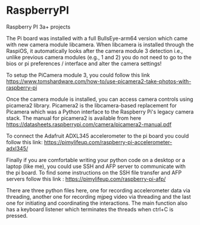 # RaspberryPI
Raspberry PI 3a+ projects

The Pi board was installed with a full BullsEye-arm64 version which came with new camera module libcamera. When libcamera is installed through the RaspiOS, it automatically looks after the camera module 3 detection i.e., unlike previous camera modules (e.g., 1 and 2) you do not need to go to the bios or pi preferences / interface and alter the camera settings!  

To setup the PiCamera module 3, you could follow this link https://www.tomshardware.com/how-to/use-picamera2-take-photos-with-raspberry-pi

Once the camera module is installed, you can access camera controls using picamera2 library. Picamera2 is the libcamera-based replacement for Picamera which was a Python interface to the Raspberry Pi's legacy camera stack. The manual for picamera2 is available from here https://datasheets.raspberrypi.com/camera/picamera2-manual.pdf

To connect the Adafruit ADXL345 accelerometer to the pi board you could follow this link: https://pimylifeup.com/raspberry-pi-accelerometer-adxl345/

Finally if you are comfortable writing your python code on a desktop or a laptop (like me), you could use SSH and AFP server to communicate with the pi board. To find some instructions on the SSH file transfer and AFP servers follow this link : https://pimylifeup.com/raspberry-pi-afp/

There are three python files here, one for recording accelerometer data via threading, another one for recording mjpeg video via threading and the last one for initiating and coordinating the interactions. The main function also has a keyboard listener which terminates the threads when ctrl+C is pressed.
